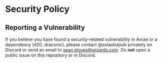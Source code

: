 # Security Policy

## Reporting a Vulnerability

If you believe you have found a security-related vulnerability in Avrae or a dependency (d20, draconic),
please contact @solaobajiuik privately on Discord or send an email to sean.stoves@wizards.com. 
Do **not** open a public issue on this repository or in Discord.
